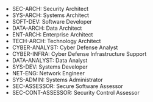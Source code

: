 - SEC-ARCH: Security Architect
- SYS-ARCH: Systems Architect
- SOFT-DEV: Software Developer
- DATA-ARCH: Data Architect
- ENT-ARCH: Enterprise Architect
- TECH-ARCH: Technology Architect
- CYBER-ANALYST: Cyber Defense Analyst
- CYBER-INFRA: Cyber Defense Infrastructure Support
- DATA-ANALYST: Data Analyst
- SYS-DEV: Systems Developer
- NET-ENG: Network Engineer
- SYS-ADMIN: Systems Administrator
- SEC-ASSESSOR: Secure Software Assessor
- SEC-CONT-ASSESSOR: Security Control Assessor
